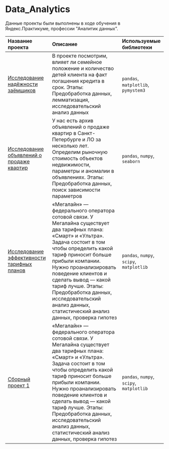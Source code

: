 # Data_Analytics

Данные проекты были выполнены в ходе обучения в Яндекс.Практикуме, профессии "Аналитик данных".

| Название проекта | Описание | Используемые библиотеки | 
| :---------------------- | :---------------------- | :---------------------- |
| [Исследование надёжности заёмщиков](P2_Исследование_надёжности_заёмщиков.ipynb) | В проекте посмотрим, влияет ли семейное положение и количество детей клиента на факт погашения кредита в срок. Этапы: Предобработка данных, лемматизация, исследовательский анализ данных| `pandas`, `matplotlib`, `pymystem3`|
| [Исследование объявлений о продаже квартир](P3_Исследование_объявлений_о_продаже_квартир.ipynb) | У нас есть архив объявлений о продаже квартир в Санкт-Петербурге и ЛО за несколько лет. Определим рыночную стоимость объектов недвижимости, параметры и аномалии в объявлениях. Этапы: Предобработка данных, поиск зависимости параметров| `pandas`, `numpy`, `seaborn`|
| [Исследование эффективности тарифных планов](P4_Исследование_эффективности_тарифных_планов.ipynb) | «Мегалайн» — федерального оператора сотовой связи. У Мегалайна существует два тарифных плана: «Смарт» и «Ультра». Задача состоит в том чтобы определить какой тариф приносит больше прибыли компании. Нужно проанализировать поведение клиентов и сделать вывод — какой тариф лучше. Этапы: Предобработка данных, исследовательский анализ данных, статистический анализ данных, проверка гипотез| `pandas`, `numpy`, `scipy`, `matplotlib`|
| [Сборный проект 1](P5_Сборный_проект_1) | «Мегалайн» — федерального оператора сотовой связи. У Мегалайна существует два тарифных плана: «Смарт» и «Ультра». Задача состоит в том чтобы определить какой тариф приносит больше прибыли компании. Нужно проанализировать поведение клиентов и сделать вывод — какой тариф лучше. Этапы: Предобработка данных, исследовательский анализ данных, статистический анализ данных, проверка гипотез| `pandas`, `numpy`, `scipy`, `matplotlib`|



